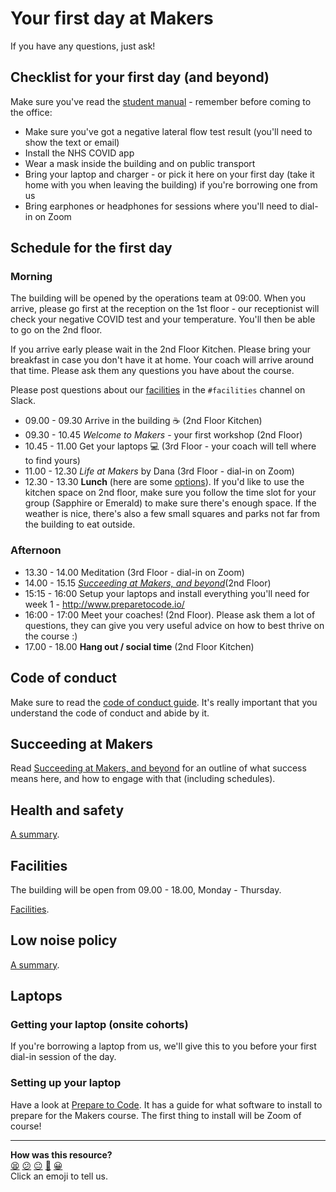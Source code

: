 # Your first day at Makers

If you have any questions, just ask!

## Checklist for your first day (and beyond)

Make sure you've read the [student manual](https://docs.google.com/document/d/1G3am9kQzBFBerZjCR6WlinJb3YfgOpx486VFCH3R8DI/edit?usp=sharing) - remember before coming to the office:

 * Make sure you've got a negative lateral flow test result (you'll need to show the text or email)
 * Install the NHS COVID app
 * Wear a mask inside the building and on public transport
 * Bring your laptop and charger - or pick it here on your first day (take it home with you when leaving the building) if you're borrowing one from us
 * Bring earphones or headphones for sessions where you'll need to dial-in on Zoom

## Schedule for the first day

### Morning

The building will be opened by the operations team at 09:00. When you arrive, please go first at the reception on the 1st floor - our receptionist will check your negative COVID test and your temperature. You'll then be able to go on the 2nd floor.

If you arrive early please wait in the 2nd Floor Kitchen. Please bring your breakfast in case you don't have it at home. Your coach will arrive around that time. Please ask them any questions you have about the course.

Please post questions about our [facilities](https://github.com/makersacademy/course/blob/main/pills/facilities.md) in the `#facilities` channel on Slack.

* 09.00 - 09.30 Arrive in the building :coffee: (2nd Floor Kitchen)
* 09.30 - 10.45 _Welcome to Makers_ - your first workshop (2nd Floor)
* 10.45 - 11.00 Get your laptops :computer: (3rd Floor - your coach will tell where to find yours)
* 11.00 - 12.30 _Life at Makers_ by Dana (3rd Floor - dial-in on Zoom)
* 12.30 - 13.30 **Lunch** (here are some [options](https://github.com/makersacademy/course/blob/main/pills/lunch_near_makers.pdf)). If you'd like to use the kitchen space on 2nd floor, make sure you follow the time slot for your group (Sapphire or Emerald) to make sure there's enough space. If the weather is nice, there's also a few small squares and parks not far from the building to eat outside.

### Afternoon

* 13.30 - 14.00 Meditation (3rd Floor - dial-in on Zoom)
* 14.00 - 15.15 _[Succeeding at Makers, and beyond](https://github.com/makersacademy/course/blob/main/goals/README.md)_(2nd Floor)
* 15:15 - 16:00 Setup your laptops and install everything you'll need for week 1 - http://www.preparetocode.io/
* 16:00 - 17:00 Meet your coaches! (2nd Floor). Please ask them a lot of questions, they can give you very useful advice on how to best thrive on the course :)
* 17.00 - 18.00 **Hang out / social time** (2nd Floor Kitchen)

## Code of conduct

Make sure to read the [code of conduct guide](https://github.com/makersacademy/course/blob/main/code_of_conduct_guide.md).  It's really important that you understand the code of conduct and abide by it.

## Succeeding at Makers

Read [Succeeding at Makers, and beyond](https://github.com/makersacademy/course/blob/main/goals/README.md) for an outline of what success means here, and how to engage with that (including schedules).

## Health and safety

[A summary](https://github.com/makersacademy/course/blob/main/pills/health_and_safety.md).

## Facilities

The building will be open from 09.00 - 18.00, Monday - Thursday.

[Facilities](https://github.com/makersacademy/course/blob/main/pills/facilities.md).

## Low noise policy

[A summary](https://github.com/makersacademy/course/blob/main/pills/low_noise_policy.md).

## Laptops

### Getting your laptop (onsite cohorts)

If you're borrowing a laptop from us, we'll give this to you before your first dial-in session of the day. 

### Setting up your laptop

Have a look at [Prepare to Code](http://www.preparetocode.io/). It has a guide for what software to install to prepare for the Makers course. The first thing to install will be Zoom of course! 

<!-- BEGIN GENERATED SECTION DO NOT EDIT -->

---

**How was this resource?**  
[😫](https://airtable.com/shrUJ3t7KLMqVRFKR?prefill_Repository=makersacademy/course&prefill_File=sequence/onsite/day_one_hybrid.md&prefill_Sentiment=😫) [😕](https://airtable.com/shrUJ3t7KLMqVRFKR?prefill_Repository=makersacademy/course&prefill_File=sequence/onsite/day_one_hybrid.md&prefill_Sentiment=😕) [😐](https://airtable.com/shrUJ3t7KLMqVRFKR?prefill_Repository=makersacademy/course&prefill_File=sequence/onsite/day_one_hybrid.md&prefill_Sentiment=😐) [🙂](https://airtable.com/shrUJ3t7KLMqVRFKR?prefill_Repository=makersacademy/course&prefill_File=sequence/onsite/day_one_hybrid.md&prefill_Sentiment=🙂) [😀](https://airtable.com/shrUJ3t7KLMqVRFKR?prefill_Repository=makersacademy/course&prefill_File=sequence/onsite/day_one_hybrid.md&prefill_Sentiment=😀)  
Click an emoji to tell us.

<!-- END GENERATED SECTION DO NOT EDIT -->
